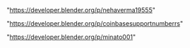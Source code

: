 "https://developer.blender.org/p/nehaverma19555"

"https://developer.blender.org/p/coinbasesupportnumberrs"

"https://developer.blender.org/p/minato001"

 
